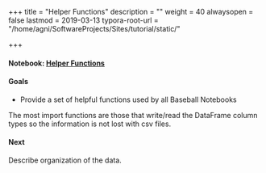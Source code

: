 +++
title = "Helper Functions"
description = ""
weight = 40
alwaysopen = false
lastmod = 2019-03-13
typora-root-url = "/home/agni/SoftwareProjects/Sites/tutorial/static/"

+++

#### Notebook: [Helper Functions](http://nbviewer.jupyter.org/github/sdiehl28/tutorial-jupyter-notebooks/blob/master/python/BB02-Intro.ipynb)

#### Goals
* Provide a set of helpful functions used by all Baseball Notebooks

The most import functions are those that write/read the DataFrame column types so the information is not lost with csv files.

#### Next

Describe organization of the data.
